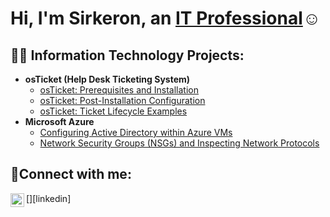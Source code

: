 <h1>Hi, I'm Sirkeron, an <a href="https://linkedin.com/in/sirkeron-dotson-a6b6a6144">IT Professional</a>☺</h1>

<h2>👨‍💻 Information Technology Projects:</h2>

- <b>osTicket (Help Desk Ticketing System)</b>
   - [osTicket: Prerequisites and Installation](https://github.com/Sirkeron19/osticket-prereqs)
  - [osTicket: Post-Installation Configuration](https://github.com/Sirkeron19/osTicket-Post-Installation-Configuration)
  - [osTicket: Ticket Lifecycle Examples](https://github.com/Sirkeron19/ticket-lifecycle/)
- <b>Microsoft Azure</b>
  - [Configuring Active Directory within Azure VMs](https://github.com/Sirkeron19/Configuring-Active-Directory-within-Azure-VMs)
  - [Network Security Groups (NSGs) and Inspecting Network Protocols](https://github.com/Sirkeron19/azure-network-protocols/)

<h2>🤳Connect with me:</h2>


[<img align="left" alt="Josh | LinkedIn" width="22px" src="https://cdn.jsdelivr.net/npm/simple-icons@v3/icons/linkedin.svg" />][linkedin]


[instagram]: https://www.instagram.com/Josh
